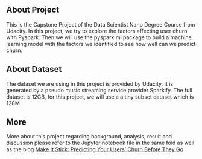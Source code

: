 ## About Project
This is the Capstone Project of the Data Scientist Nano Degree Course from Udacity. In this project, we try to explore the factors affecting user churn with Pyspark. Then we will use the pyspark.ml package to build a machine learning model with the factors we identified to see how well can we predict churn.

## About Dataset
The dataset we are using in this project is provided by Udacity. It is generated by a pseudo music streaming service provider Sparkify. The full dataset is 12GB, for this project, we will use a a tiny subset dataset which is 128M

## More
More about this project regarding background, analysis, result and discussion please refer to the Jupyter notebook file in the same fold as well as the blog [Make It Stick: Predicting Your Users’ Churn Before They Go](https://medium.com/@raywong.seattle/make-it-stick-predicting-your-users-churn-before-they-go-c974d7f8b81f)